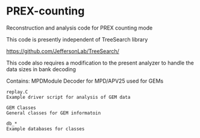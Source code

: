 # PREX-counting
Reconstruction and analysis code for PREX counting mode

This code is presently independent of TreeSearch library

https://github.com/JeffersonLab/TreeSearch/

This code also requires a modification to the present analyzer
to handle the data sizes in bank decoding

Contains:
    MPDModule
    Decoder for MPD/APV25 used for GEMs

    replay.C
    Example driver script for analysis of GEM data

    GEM Classes
    General classes for GEM informatoin

    db_*
    Example databases for classes
